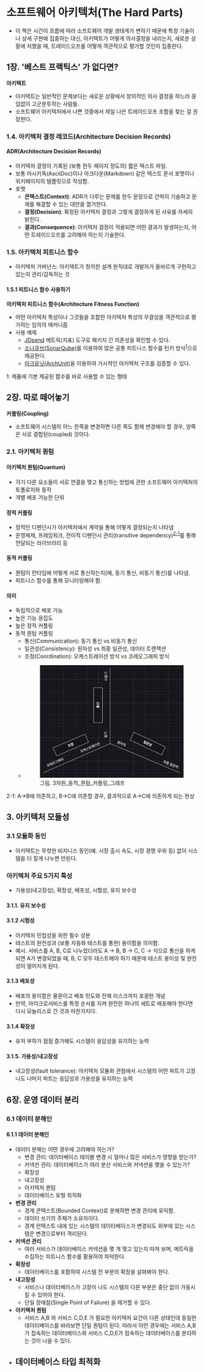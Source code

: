 # 소프트웨어 아키텍처(The Hard Parts)
- 이 책은 시간이 흐름에 따라 소프트웨어 개발 생태계가 변하기 때문에 특정 기술이나 상세 구현에 집중하는 대신, 아키텍트가 어떻게 의사결정을 내리는지, 새로운 상황에 처했을 때, 트레이드오프를 어떻게 객관적으로 평가할 것인지 집중한다.

## 1장. '베스트 프랙틱스' 가 없다면?
**아키텍트**
- 아키텍트는 일반적인 문제보다는 새로운 상황에서 창의적인 의사 결정을 하느라 끊임없이 고군분투하는 사람들.
- 소프트웨어 아키텍처에서 나쁜 것중에서 제일 나은 트레이드오프 조합을 찾는 걸 권장한다.

### 1.4. 아키텍처 결정 레코드(Architecture Decision Records)
#### ADR(Architecture Decision Records)
- 아키텍처 결정이 기록된 (보통 한두 페이지 정도의) 짧은 텍스트 파일.
- 보통 아시키독(AsciiDoc)이나 마크다운(Markdown) 같은 텍스트 문서 포맷이나 위키페이지의 템플릿으로 작성함.
- 포맷
  - **콘텍스트(Context)**: ADR가 다루는 문제를 한두 문장으로 간략히 기술하고 문제를 해결할 수 있는 대안을 열거한다.
  - **결정(Decision)**: 확정된 아키텍처 결정과 그렇게 결정하게 된 사유를 자세히 밝힌다.
  - **결과(Consequence)**: 아키텍처 결정이 적용되면 어떤 결과가 발생하는지, 어떤 트레이드오프를 고려해야 하는지 기술한다.

### 1.5. 아키텍처 피트니스 함수
- 아키텍처 거버넌스: 아키텍트가 정의한 설계 원칙대로 개발자가 올바르게 구현하고 있는지 관리/감독하는 것

#### 1.5.1 피트니스 함수 사용하기
**아키텍처 피트니스 함수(Architecture Fitness Function)**
- 어떤 아키텍처 특성이나 그것들을 조합한 아키텍처 특성의 무결성을 객관적으로 평가하는 임의의 매커니즘
- 사용 예제
  - [JDpend](https://github.com/clarkware/jdepend) 메트릭(지표) 도구로 패키지 간 의존성을 확인할 수 있다.
  - [소나큐브(SonarQube)](https://www.sonarsource.com/products/sonarqube/)를 이용하여 많은 공통 피트니스 함수를 턴키 방식<sup>[1](#footnote_1)</sup>으로 제공한다.
  - [아크유닛(ArchUnit)](https://www.archunit.org/)을 이용하여 거시적인 아키텍처 구조를 검증할 수 있다.

<!-- 1장.-->
<a name="footnote_1">1</a>: 제품에 기본 제공된 함수를 바로 사용할 수 있는 형태

## 2장. 따로 떼어놓기
**커플링(Coupling)**
- 소프트웨어 시스템의 어느 한쪽을 변경하면 다른 쪽도 함께 변경해야 할 경우, 양쪽은 서로 결합된(coupled) 것이다.

### 2.1. 아키텍처 퀀텀
#### 아키텍처 퀀텀(Quantum)
- 각기 다른 요소들이 서로 연결을 맺고 통신하는 방법에 관한 소프트웨어 아키텍처의 토폴로지와 동작
- 개별 배포 가능한 단위

#### 정적 커플링
- 정적인 디펜던시가 아키텍처에서 계약을 통해 어떻게 결정되는지 나타냄
- 운영체제, 프레임워크, 전이적 디펜던시 관리(transitive dependency)<sup>[2-1](#footnote_2_1)</sup>를 통해 전달되는 라이브러리 등

#### 동적 커플링
- 퀀텀이 런타임에 어떻게 서로 통신하는지(예, 동기 통신, 비동기 통신)를 나타냄. 
- 피트니스 함수를 통해 모니터링해야 함.

#### 의미
- 독립적으로 배포 가능
- 높은 기능 응집도
- 높은 정적 커플링
- 동적 퀀텀 커플링
  - 통신(Communication): 동기 통신 vs 비동기 통신
  - 일관성(Consistency): 원자성 vs 최종 일관성, 데이터 트랜잭션
  - 조정(Coordination): 오케스트레이션 방식 vs 코레오그래피 방식
  - <figure><img src="images/3차원_동적_퀀텀_커플링_그래프.png" alt=""><figcaption>그림. 3차원_동적_퀀텀_커플링_그래프</figcaption></figure>

<!-- 2장.-->
<a name="footnote_2_1">2-1</a>: A->B에 의존하고, B->C에 의존할 경우, 결과적으로 A->C에 의존하게 되는 현상


## 3. 아키텍처 모듈성
### 3.1 모듈화 동인
- 아키텍트는 뚜렷한 비지니스 동인(예. 시장 출시 속도, 시장 경쟁 우위 등) 없이 시스템을 더 잘게 나누면 안된다.

### 아키텍처 주요 5가지 특성
- 가용성(내고장성), 확장성, 배포성, 시험성, 유지 보수성 

#### 3.1.1. 유지 보수성

#### 3.1.2 시험성
- 아키텍처 민첩성을 위한 필수 성분
- 테스트의 완전성과 (보통 자동화 테스트를 통한) 용이함을 의미함.
- 예시. 서비스를 A, B, C로 나누었더라도 A -> B, B -> C, C -> 식으로 통신을 하게 되면 A가 변경되었을 때, B, C 모두 테스트해야 하기 때문에 테스트 용이성 및 완전성이 떨어지게 된다.

#### 3.1.3 배포성
- 배포의 용이함은 물론이고 배포 민도와 전체 리스크까지 포괄한 개념
- 만약, 마이크로서비스를 특정 순서를 지켜 완전한 하나의 세트로 배포해야 한다면 다시 모놀리스로 간 것과 마찬가지다.

#### 3.1.4 확장성
- 유저 부하가 점점 증가해도 시스템이 응답성을 유지하는 능력

#### 3.1.5. 가용성/내고장성
- 내고장성(fault tolerance): 아키텍처 모듈화 관점에서 시스템의 어떤 파트가 고장나도 나머지 파트는 응답성과 가용성을 유지하는 능력


## 6장. 운영 데이터 분리
### 6.1 데이터 분해인
#### 6.1.1 데이터 분해인
- 데이터 분해는 어떤 경우에 고려해야 하는가?
  - 변경 관리: 데이터베이스 테이블 변경 시 얼마나 많은 서비스가 영향을 받는가?
  - 커넥션 관리: 데이터베이스가 여러 분산 서비스와 커넥션을 맺을 수 있는가?
  - 확장성
  - 내고장성
  - 아키텍처 퀀텀
  - 데이터베이스 유형 최적화
- **변경 관리**
  - 경계 콘텍스트(Bounded Context)로 분해하면 변경 관리에 유익함.
  - 데이터 쓰기의 주체가 소유자이다.
  - 경계 컨텍스트 내에 있는 시스템의 데이터베이스가 변경되도 외부에 있는 시스템은 변경으로부터 격리된다.
- **커넥션 관리**
  - 여러 서비스가 데이터베이스 커넥션을 몇 개 맺고 있는지 따져 보며, 메트릭을 수집하는 피트니스 함수를 활용하여 파악한다.
- **확장성**
  - 데이터베이스를 포함하여 시스템 전 부문의 확장을 살펴봐야 한다.
- **내고장성**
  - 서비스나 데이터베이스가 고장이 나도 시스템의 다른 부분은 중단 없이 가동시킬 수 있어야 한다.
  - 단일 장애점(Single Point of Failure) 을 제거할 수 있다.
- **아키텍처 퀀텀**
  - 서비스 A,B 와 서비스 C,D,E 가 필요한 아키텍처 요건이 다른 상태인데 동일한 데이터베이스를 바라보면 단일 퀀텀이 된다. 따라서 이런 경우에는 서비스 A,B가 접속하는 데이터베이스와 서비스 C,D,E가 접속하는 데이터베이스를 분리하는 것이 나을 수 있다.
- **데이터베이스 타입 최적화**
  - 
